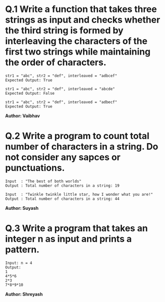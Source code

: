 # Q.1 Write a function that takes three strings as input and checks whether the third string is formed by interleaving the characters of the first two strings while maintaining the order of characters.
```
str1 = "abc", str2 = "def", interleaved = "adbcef"
Expected Output: True

str1 = "abc", str2 = "def", interleaved = "abcde"
Expected Output: False

str1 = "abc", str2 = "def", interleaved = "adbecf"
Expected Output: True

```
**Author: Vaibhav**

# Q.2 Write a program to count total number of characters in a string. Do not consider any sapces or punctuations.
```
Input  : "The best of both worlds"  
Output : Total number of characters in a string: 19

Input  : "Twinkle twinkle little star, how I wonder what you are!"
Output : Total number of characters in a string: 44
```
**Author: Suyash**

# Q.3 Write a program that takes an integer n as input and prints a pattern.
```
Input: n = 4
Output:
1
4*5*6
2*3
7*8*9*10
```
**Author: Shreyash**
